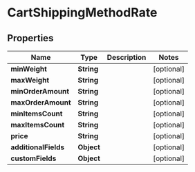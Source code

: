 

# CartShippingMethodRate

## Properties

Name | Type | Description | Notes
------------ | ------------- | ------------- | -------------
**minWeight** | **String** |  |  [optional]
**maxWeight** | **String** |  |  [optional]
**minOrderAmount** | **String** |  |  [optional]
**maxOrderAmount** | **String** |  |  [optional]
**minItemsCount** | **String** |  |  [optional]
**maxItemsCount** | **String** |  |  [optional]
**price** | **String** |  |  [optional]
**additionalFields** | **Object** |  |  [optional]
**customFields** | **Object** |  |  [optional]




